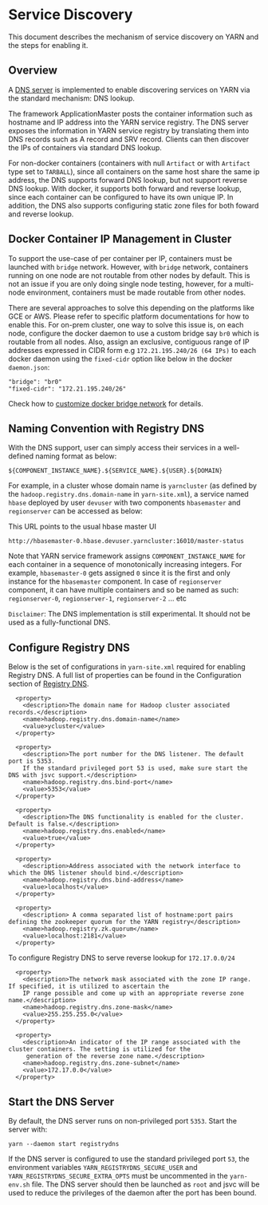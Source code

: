 <!---
  Licensed under the Apache License, Version 2.0 (the "License");
  you may not use this file except in compliance with the License.
  You may obtain a copy of the License at

   http://www.apache.org/licenses/LICENSE-2.0

  Unless required by applicable law or agreed to in writing, software
  distributed under the License is distributed on an "AS IS" BASIS,
  WITHOUT WARRANTIES OR CONDITIONS OF ANY KIND, either express or implied.
  See the License for the specific language governing permissions and
  limitations under the License. See accompanying LICENSE file.
-->

# Service Discovery

This document describes the mechanism of service discovery on YARN and the
steps for enabling it.

## Overview
A [DNS server](RegistryDNS.md) is implemented to enable discovering services on YARN via
the standard mechanism: DNS lookup.

The framework ApplicationMaster posts the container information such as hostname and IP address into
the YARN service registry. The DNS server exposes the information in YARN service registry by translating them into DNS
records such as A record and SRV record. Clients can then discover the IPs of containers via standard DNS lookup.

For non-docker containers (containers with null `Artifact` or with `Artifact` type set to `TARBALL`), since all containers on the same host share the same ip address,
the DNS supports forward DNS lookup, but not support reverse DNS lookup.
With docker, it supports both forward and reverse lookup, since each container
can be configured to have its own unique IP. In addition, the DNS also supports configuring static zone files for both foward and reverse lookup.

## Docker Container IP Management in Cluster
To support the use-case of per container per IP, containers must be launched with `bridge` network. However, with `bridge` network, containers
running on one node are not routable from other nodes by default. This is not an issue if you are only doing single node testing, however, for
a multi-node environment, containers must be made routable from other nodes.

There are several approaches to solve this depending on the platforms like GCE or AWS. Please refer to specific platform documentations for how to enable this.
For on-prem cluster, one way to solve this issue is, on each node, configure the docker daemon to use a custom bridge say `br0` which is routable from all nodes.
Also, assign an exclusive, contiguous range of IP addresses expressed in CIDR form e.g `172.21.195.240/26 (64 IPs)` to each docker
daemon using the `fixed-cidr` option like  below in the docker `daemon.json`:
```
"bridge": "br0"
"fixed-cidr": "172.21.195.240/26"
```
Check how to [customize docker bridge network](https://docs.docker.com/engine/userguide/networking/default_network/custom-docker0/) for details.


## Naming Convention with Registry DNS
With the DNS support, user can simply access their services in a well-defined naming format as below:

```
${COMPONENT_INSTANCE_NAME}.${SERVICE_NAME}.${USER}.${DOMAIN}
```
For example, in a cluster whose domain name is `yarncluster` (as defined by the `hadoop.registry.dns.domain-name` in `yarn-site.xml`), a service named `hbase` deployed by user `devuser`
with two components `hbasemaster` and `regionserver` can be accessed as below:

This URL points to the usual hbase master UI
```
http://hbasemaster-0.hbase.devuser.yarncluster:16010/master-status
```


Note that YARN service framework assigns `COMPONENT_INSTANCE_NAME` for each container in a sequence of monotonically increasing integers. For example, `hbasemaster-0` gets
assigned `0` since it is the first and only instance for the `hbasemaster` component. In case of `regionserver` component, it can have multiple containers
 and so be named as such: `regionserver-0`, `regionserver-1`, `regionserver-2` ... etc

`Disclaimer`: The DNS implementation is still experimental. It should not be used as a fully-functional DNS.


## Configure Registry DNS

Below is the set of configurations in `yarn-site.xml` required for enabling Registry DNS. A full list of properties can be found in the Configuration
section of [Registry DNS](RegistryDNS.md).


```
  <property>
    <description>The domain name for Hadoop cluster associated records.</description>
    <name>hadoop.registry.dns.domain-name</name>
    <value>ycluster</value>
  </property>

  <property>
    <description>The port number for the DNS listener. The default port is 5353.
    If the standard privileged port 53 is used, make sure start the DNS with jsvc support.</description>
    <name>hadoop.registry.dns.bind-port</name>
    <value>5353</value>
  </property>

  <property>
    <description>The DNS functionality is enabled for the cluster. Default is false.</description>
    <name>hadoop.registry.dns.enabled</name>
    <value>true</value>
  </property>

  <property>
    <description>Address associated with the network interface to which the DNS listener should bind.</description>
    <name>hadoop.registry.dns.bind-address</name>
    <value>localhost</value>
  </property>

  <property>
    <description> A comma separated list of hostname:port pairs defining the zookeeper quorum for the YARN registry</description>
    <name>hadoop.registry.zk.quorum</name>
    <value>localhost:2181</value>
  </property>
```
To configure Registry DNS to serve reverse lookup for `172.17.0.0/24`
```
  <property>
    <description>The network mask associated with the zone IP range. If specified, it is utilized to ascertain the
    IP range possible and come up with an appropriate reverse zone name.</description>
    <name>hadoop.registry.dns.zone-mask</name>
    <value>255.255.255.0</value>
  </property>

  <property>
    <description>An indicator of the IP range associated with the cluster containers. The setting is utilized for the
     generation of the reverse zone name.</description>
    <name>hadoop.registry.dns.zone-subnet</name>
    <value>172.17.0.0</value>
  </property>
```
## Start the DNS Server
By default, the DNS server runs on non-privileged port `5353`. Start the server
with:
```
yarn --daemon start registrydns
```

If the DNS server is configured to use the standard privileged port `53`, the
environment variables `YARN_REGISTRYDNS_SECURE_USER` and
`YARN_REGISTRYDNS_SECURE_EXTRA_OPTS` must be uncommented in the `yarn-env.sh`
file. The DNS server should then be launched as `root` and jsvc will be used to
reduce the privileges of the daemon after the port has been bound.
